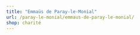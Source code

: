 ```yaml
---
title: "Emmaüs de Paray-le-Monial"
url: /paray-le-monial/emmaus-de-paray-le-monial/
shop: charité
---
```

